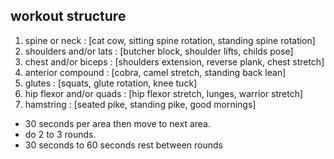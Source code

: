 ## workout structure 
1. spine or neck : [cat cow, sitting spine rotation, standing spine rotation] 
2. shoulders and/or lats : [butcher block, shoulder lifts, childs pose] 
3. chest and/or biceps : [shoulders extension, reverse plank, chest stretch] 
4. anterior compound : [cobra, camel stretch, standing back lean] 
5. glutes : [squats, glute rotation, knee tuck] 
6. hip flexor and/or quads : [hip flexor stretch, lunges, warrior stretch] 
7. hamstring : [seated pike, standing pike, good mornings]


- 30 seconds per area then move to next area. 
- do 2 to 3 rounds. 
- 30 seconds to 60 seconds rest between rounds
